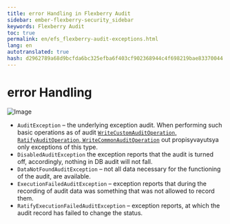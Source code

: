```yaml
--- 
title: error Handling in Flexberry Audit 
sidebar: ember-flexberry-security_sidebar 
keywords: Flexberry Audit 
toc: true 
permalink: en/efs_flexberry-audit-exceptions.html 
lang: en 
autotranslated: true 
hash: d2962789a68d9bcfda6bc325efba6f403cf902368944c4f698219bae83370044 
--- 
```


# error Handling 
![Image](/images/img/page/AuditWeb/AuditErrorHandle.PNG) 


* `AuditException` – the underlying exception audit. When performing such basic operations as of audit [`WriteCustomAuditOperation`, `RatifyAuditOperation`, `WriteCommonAuditOperation`](efs_audit-web-api.html) out propisyvayutsya only exceptions of this type. 
* `DisabledAuditException` the exception reports that the audit is turned off, accordingly, nothing in DB audit will not fall. 
* `DataNotFoundAuditException` – not all data necessary for the functioning of the audit, are available. 
* `ExecutionFailedAuditException` – exception reports that during the recording of audit data was something that was not allowed to record them. 
* `RatifyExecutionFailedAuditException` – exception reports, at which the audit record has failed to change the status. 



